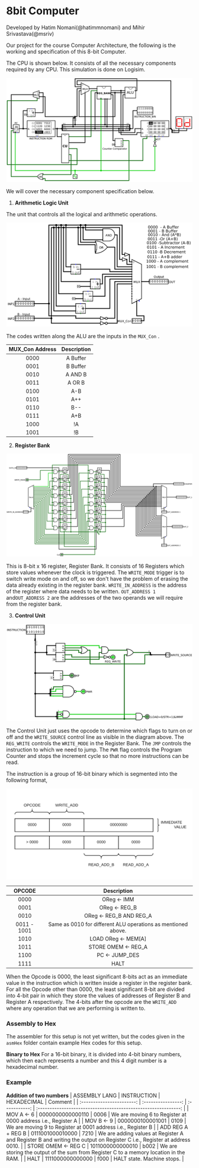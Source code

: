 

# 8bit Computer

Developed by Hatim Nomani(@hatimmnomani) and Mihir Srivastava(@msriv)

Our project for the course Computer Architecture, the following is the working and specification of this 8-bit Computer. 

The CPU is shown below. It consists of all the necessary components required by any CPU. This simulation is done on Logisim.

![CPU](CPU.png)



We will cover the necessary component specification below. 



1. **Arithmetic Logic Unit**


The unit that controls all the logical and arithmetic operations. 

![ALU](new.png)



The codes written along the ALU are the inputs in the `MUX_Con` . 



| MUX_Con Address | Description |
| :-------------: | :---------: |
|      0000       |  A Buffer   |
|      0001       |  B Buffer   |
|      0010       |   A AND B   |
|      0011       |   A OR B    |
|      0100       |     A-B     |
|      0101       |     A++     |
|      0110       |     B--     |
|      0111       |     A+B     |
|      1000       |     !A      |
|      1001       |     !B      |



2. **Register Bank**

![Register Bank](regbank.png)



This is 8-bit x 16 register, Register Bank. It consists of 16 Registers which store values whenever the clock is triggered. The `WRITE_MODE` trigger is to switch write mode on and off, so we don't have the problem of erasing the data already existing in the register bank. `WRITE_IN_ADDRESS` is the address of the register where data needs to be written. `OUT_ADDRESS 1` and`OUT_ADDRESS 2` are the addresses of the two operands we will require from the register bank.  



3. **Control Unit**

![](CU.png)



The Control Unit just uses the opcode to determine which flags to turn on or off and the `WRITE_SOURCE` control line as visible in the diagram above. The `REG_WRITE` controls the `WRITE_MODE` in the Register Bank. The `JMP` controls the instruction to which we need to jump. The `PWR` flag controls the Program Counter and stops the increment cycle so that no more instructions can be read.

The instruction is a group of 16-bit binary which is segmented into the following format, 

![](Instruction.png)

|   OPCODE    |                         Description                          |
| :---------: | :----------------------------------------------------------: |
|    0000     |                       OReg &larr; IMM                        |
|    0001     |                      OReg &larr; REG_B                       |
|    0010     |                 OReg &larr; REG_B AND REG_A                  |
| 0011 - 1001 | Same as 0010 for different ALU operations as mentioned above. |
|    1010     |                   LOAD OReg &larr; MEM[A]                    |
|    1011     |                   STORE OMEM &larr; REG_A                    |
|    1100     |                      PC &larr; JUMP_DES                      |
|    1111     |                             HALT                             |

When the Opcode is 0000, the least significant 8-bits act as an immediate value in the instruction which is written inside a register in the register bank. For all the Opcode other than 0000, the least significant 8-bit are divided into 4-bit pair in which they store the values of addresses of Register B and Register A respectively. The 4-bits after the opcode are the `WRITE_ADD` where any operation that we are performing is written to.  

### Assembly to Hex
The assembler for this setup is not yet written, but the codes given in the `asmHex` folder contain example Hex codes for this setup.

**Binary to Hex**
For a 16-bit binary, it is divided into 4-bit binary numbers, which then each represents a number and this 4 digit number is a hexadecimal number.

### Example

**Addition of two numbers**
| ASSEMBLY LANG           | INSTRUCTION      | HEXADECIMAL | Comment                                                      |
| :-----------------------: | :----------------: | :-----------: | :------------------------------------------------------------: |
| MOV A &larr; 6          | 0000000000000110 | 0006        | We are moving 6 to Register at 0000 address i.e., Register A |
| MOV B &larr; 9          | 0000000100001001 | 0109        | We are moving 9 to Register at 0001 address i.e., Register B |
| ADD REG A + REG B       | 0111001000010000 | 7210        | We are adding values at Register A and Register B and writing the output on Register C i.e., Register at address 0010. |
| STORE OMEM &larr; REG C | 1011000000000010 | b002        | We are storing the output of the sum from Register C to a memory location in the RAM. |
| HALT                    | 1111000000000000 | f000        | HALT state. Machine stops.                                   |
